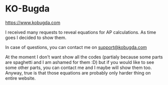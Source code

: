 # KO-Bugda
https://www.kobugda.com

I received many requests to reveal equations for AP calculations. As time goes I decided to show them.

In case of questions, you can contact me on support@kobugda.com

At the moment I don't want show all the codes (partialy because some parts are spaghetti and I am ashamed for them :D) but if you would like to see some other parts, you can contact me and I maybe will show them too. Anyway, true is that those equations are probably only harder thing on entire website.
